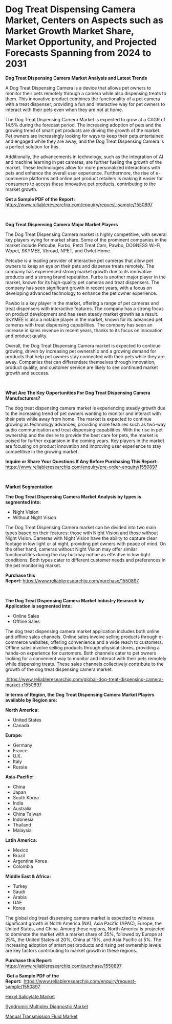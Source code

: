 <p><h1>Dog Treat Dispensing Camera Market, Centers on Aspects such as Market Growth Market Share, Market Opportunity, and Projected Forecasts Spanning from 2024 to 2031</h1></p><p><strong>Dog Treat Dispensing Camera Market Analysis and Latest Trends</strong></p>
<p><p>A Dog Treat Dispensing Camera is a device that allows pet owners to monitor their pets remotely through a camera while also dispensing treats to them. This innovative product combines the functionality of a pet camera with a treat dispenser, providing a fun and interactive way for pet owners to interact with their pets even when they are not at home.</p><p>The Dog Treat Dispensing Camera Market is expected to grow at a CAGR of 14.5% during the forecast period. The increasing adoption of pets and the growing trend of smart pet products are driving the growth of the market. Pet owners are increasingly looking for ways to keep their pets entertained and engaged while they are away, and the Dog Treat Dispensing Camera is a perfect solution for this.</p><p>Additionally, the advancements in technology, such as the integration of AI and machine learning in pet cameras, are further fueling the growth of the market. These technologies allow for more personalized interactions with pets and enhance the overall user experience. Furthermore, the rise of e-commerce platforms and online pet product retailers is making it easier for consumers to access these innovative pet products, contributing to the market growth.</p></p>
<p><strong>Get a Sample PDF of the Report:&nbsp;</strong> <a href="https://www.reliableresearchiq.com/enquiry/request-sample/1550897">https://www.reliableresearchiq.com/enquiry/request-sample/1550897</a></p>
<p>&nbsp;</p>
<p><strong>Dog Treat Dispensing Camera Major Market Players</strong></p>
<p><p>The Dog Treat Dispensing Camera market is highly competitive, with several key players vying for market share. Some of the prominent companies in the market include Petcube, Furbo, Petzi Treat Cam, Pawbo, DOGNESS Wi-Fi, Wopet, SKYMEE, Vbroad, NPET, and Owlet Home.</p><p>Petcube is a leading provider of interactive pet cameras that allow pet owners to keep an eye on their pets and dispense treats remotely. The company has experienced strong market growth due to its innovative products and a strong brand reputation. Furbo is another major player in the market, known for its high-quality pet cameras and treat dispensers. The company has seen significant growth in recent years, with a focus on developing advanced technology to enhance the pet owner experience.</p><p>Pawbo is a key player in the market, offering a range of pet cameras and treat dispensers with interactive features. The company has a strong focus on product development and has seen steady market growth as a result. SKYMEE is also a notable player in the market, known for its advanced pet cameras with treat dispensing capabilities. The company has seen an increase in sales revenue in recent years, thanks to its focus on innovation and product quality.</p><p>Overall, the Dog Treat Dispensing Camera market is expected to continue growing, driven by increasing pet ownership and a growing demand for products that help pet owners stay connected with their pets while they are away. Companies that can differentiate themselves through innovation, product quality, and customer service are likely to see continued market growth and success.</p></p>
<p>&nbsp;</p>
<p><strong>What Are The Key Opportunities For Dog Treat Dispensing Camera Manufacturers?</strong></p>
<p><p>The dog treat dispensing camera market is experiencing steady growth due to the increasing trend of pet owners wanting to monitor and interact with their pets while away from home. The market is expected to continue growing as technology advances, providing more features such as two-way audio communication and treat dispensing capabilities. With the rise in pet ownership and the desire to provide the best care for pets, the market is poised for further expansion in the coming years. Key players in the market are focusing on product innovation and improving user experience to stay competitive in the growing market.</p></p>
<p><strong>Inquire or Share Your Questions If Any Before Purchasing This Report:</strong> <a href="https://www.reliableresearchiq.com/enquiry/pre-order-enquiry/1550897">https://www.reliableresearchiq.com/enquiry/pre-order-enquiry/1550897</a></p>
<p>&nbsp;</p>
<p><strong>Market Segmentation</strong></p>
<p><strong>The Dog Treat Dispensing Camera Market Analysis by types is segmented into:</strong></p>
<p><ul><li>Night Vision</li><li>Without Night Vision</li></ul></p>
<p><p>The Dog Treat Dispensing Camera market can be divided into two main types based on their features: those with Night Vision and those without Night Vision. Cameras with Night Vision have the ability to capture clear footage in low light or at night, providing pet owners with peace of mind. On the other hand, cameras without Night Vision may offer similar functionalities during the day but may not be as effective in low-light conditions. Both types cater to different customer needs and preferences in the pet monitoring market.</p></p>
<p><strong>Purchase this Report:&nbsp;</strong><a href="https://www.reliableresearchiq.com/purchase/1550897">https://www.reliableresearchiq.com/purchase/1550897</a></p>
<p>&nbsp;</p>
<p><strong>The Dog Treat Dispensing Camera Market Industry Research by Application is segmented into:</strong></p>
<p><ul><li>Online Sales</li><li>Offline Sales</li></ul></p>
<p><p>The dog treat dispensing camera market application includes both online and offline sales channels. Online sales involve selling products through e-commerce websites, offering convenience and a wide reach to customers. Offline sales involve selling products through physical stores, providing a hands-on experience for customers. Both channels cater to pet owners looking for a convenient way to monitor and interact with their pets remotely while dispensing treats. These sales channels collectively contribute to the growth of the dog treat dispensing camera market.</p></p>
<p><a href="https://www.reliableresearchiq.com/global-dog-treat-dispensing-camera-market-r1550897">&nbsp;https://www.reliableresearchiq.com/global-dog-treat-dispensing-camera-market-r1550897</a></p>
<p><strong>In terms of Region, the Dog Treat Dispensing Camera Market Players available by Region are:</strong></p>
<p>
    <p> <strong> North America: </strong>
        <ul>
            <li>United States</li>
            <li>Canada</li>
        </ul>
        </p> 
    <p> <strong> Europe: </strong>
        <ul>
            <li>Germany</li>
            <li>France</li>
            <li>U.K.</li>
            <li>Italy</li>
            <li>Russia</li>
        </ul>
        </p> 
    <p> <strong> Asia-Pacific: </strong>
        <ul>
            <li>China</li>
            <li>Japan</li>
            <li>South Korea</li>
            <li>India</li>
            <li>Australia</li>
            <li>China Taiwan</li>
            <li>Indonesia</li>
            <li>Thailand</li>
            <li>Malaysia</li>
        </ul>
        </p> 
    <p> <strong> Latin America: </strong>
        <ul>
            <li>Mexico</li>
            <li>Brazil</li>
            <li>Argentina Korea</li>
            <li>Colombia</li>
        </ul>
        </p> 
    <p> <strong> Middle East & Africa: </strong>
        <ul>
            <li>Turkey</li>
            <li>Saudi</li>
            <li>Arabia</li>
            <li>UAE</li>
            <li>Korea</li>
        </ul>
    </p>
    </p>
<p><p>The global dog treat dispensing camera market is expected to witness significant growth in North America (NA), Asia Pacific (APAC), Europe, the United States, and China. Among these regions, North America is projected to dominate the market with a market share of 35%, followed by Europe at 25%, the United States at 20%, China at 15%, and Asia Pacific at 5%. The increasing adoption of smart pet products and rising pet ownership levels are key factors contributing to market growth in these regions.</p></p>
<p><strong>Purchase this Report: </strong><a href="https://www.reliableresearchiq.com/purchase/1550897">https://www.reliableresearchiq.com/purchase/1550897</a></p>
<p>&nbsp;<strong>Get a Sample PDF of the Report:&nbsp;&nbsp;</strong><a href="https://www.reliableresearchiq.com/enquiry/request-sample/1550897">https://www.reliableresearchiq.com/enquiry/request-sample/1550897</a></p>
<p><strong></strong></p>
<p><p><a href="https://medium.com/@welsonwiden94552/hexyl-salicylate-market-report-by-product-type-98-purity-99-purity-end-use-abd92098f147">Hexyl Salicylate Market</a></p><p><a href="https://github.com/HenrietteMills1/Market-Research-Report-List-2/blob/main/syndromic-multiplex-diagnostic-market.md">Syndromic Multiplex Diagnostic Market</a></p><p><a href="https://medium.com/@cukilcantik89/manual-transmission-fluid-market-forecast-global-market-trends-and-analysis-from-2024-to-2031-a4567f54a146">Manual Transmission Fluid Market</a></p></p>